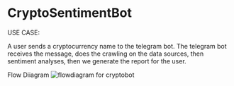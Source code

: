 # CryptoSentimentBot

USE CASE:

A user sends a cryptocurrency name to the telegram bot. The telegram bot receives the message, does the crawling on the data sources, then sentiment analyses, then we generate the report for the user.

Flow Diiagram
[](url)
![flowdiagram for cryptobot](https://user-images.githubusercontent.com/86132605/203979241-6f55fc1f-e488-4155-84b5-980759734089.png)


